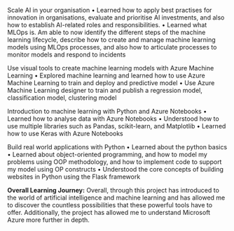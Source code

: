 Scale AI in your organisation
•	Learned how to apply best practises for innovation in organisations, evaluate and prioritise AI investments, and also how to establish AI-related roles and responsibilities.
•	Learned what MLOps is. Am able to now identify the different steps of the machine learning lifecycle, describe how to create and manage machine learning models using MLOps processes, and also how to articulate processes to monitor models and respond to incidents

Use visual tools to create machine learning models with Azure Machine Learning 
•	Explored machine learning and learned how to use Azure Machine Learning to train and deploy and predictive model
•	Use Azure Machine Learning designer to train and publish a regression model, classification model, clustering model 

Introduction to machine learning with Python and Azure Notebooks
•	Learned how to analyse data with Azure Notebooks
•	Understood how to use multiple libraries such as Pandas, scikit-learn, and Matplotlib
•	Learned how to use Keras with Azure Notebooks 

Build real world applications with Python
•	Learned about the python basics
•	Learned about object-oriented programming, and how to model my problems using OOP methodology, and how to implement code to support my model using OP constructs
•	Understood the core concepts of building websites in Python using the Flask framework

**Overall Learning Journey:**
Overall, through this project has introduced to the world of artificial intelligence and machine learning and has allowed me to discover the countless possibilities that these powerful tools have to offer. Additionally, the project has allowed me to understand Microsoft Azure more further in depth. 
